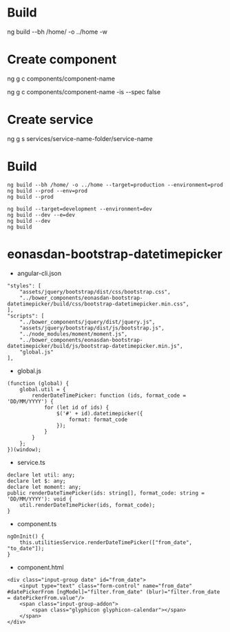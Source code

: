 # Build
ng build --bh /home/ -o ../home -w

# Create component
ng g c components/component-name

ng g c components/component-name -is --spec false

# Create service
ng g s services/service-name-folder/service-name

# Build
```
ng build --bh /home/ -o ../home --target=production --environment=prod
ng build --prod --env=prod
ng build --prod
```

```
ng build --target=development --environment=dev
ng build --dev --e=dev
ng build --dev
ng build
```

# eonasdan-bootstrap-datetimepicker
- angular-cli.json
```
"styles": [
    "assets/jquery/bootstrap/dist/css/bootstrap.css",
    "../bower_components/eonasdan-bootstrap-datetimepicker/build/css/bootstrap-datetimepicker.min.css",
],
"scripts": [
    "../bower_components/jquery/dist/jquery.js",
    "assets/jquery/bootstrap/dist/js/bootstrap.js",
    "../node_modules/moment/moment.js",
    "../bower_components/eonasdan-bootstrap-datetimepicker/build/js/bootstrap-datetimepicker.min.js",
    "global.js"
],
```

- global.js
```
(function (global) {
    global.util = {
        renderDateTimePicker: function (ids, format_code = 'DD/MM/YYYY') {
            for (let id of ids) {
                $('#' + id).datetimepicker({
                    format: format_code
                });
            }
        }
    };
})(window);
```

- service.ts
```
declare let util: any;
declare let $: any;
declare let moment: any;
public renderDateTimePicker(ids: string[], format_code: string = 'DD/MM/YYYY'): void {
	util.renderDateTimePicker(ids, format_code);
}
```

- component.ts
```
ngOnInit() {
    this.utilitiesService.renderDateTimePicker(["from_date", "to_date"]);
}
```

- component.html
```
<div class="input-group date" id="from_date">
	<input type="text" class="form-control" name="from_date" #datePickerFrom [ngModel]="filter.from_date" (blur)="filter.from_date = datePickerFrom.value"/>
	<span class="input-group-addon">
		<span class="glyphicon glyphicon-calendar"></span>
	</span>
</div>
```
